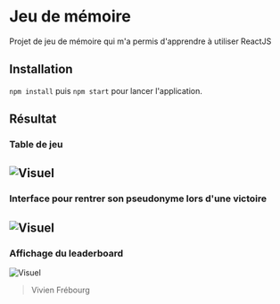 # Jeu de mémoire

Projet de jeu de mémoire qui m'a permis d'apprendre à utiliser ReactJS

## Installation

`npm install` puis `npm start` pour lancer l'application.



## Résultat
### Table de jeu
![Visuel](https://puu.sh/GhQko/2ef4074b3f.png)
---
### Interface pour rentrer son pseudonyme lors d'une victoire
![Visuel](https://puu.sh/GhQoA/c79f9a39d3.png)
---
### Affichage du leaderboard
![Visuel](https://puu.sh/GhQp5/ae121854bc.png)

> Vivien Frébourg
